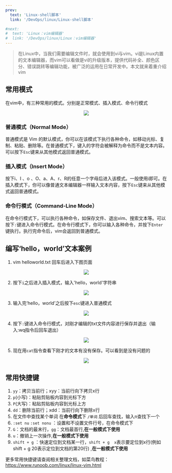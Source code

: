 ```yaml
---
prev:
  text: 'Linux-shell脚本'
  link: '/DevOps/linux/Linux-shell脚本'

#next:
#  text: 'Linux：vim编辑器'
#  link: '/DevOps/linux/Linux：vim编辑器'
---
```


> 在Linux中，当我们需要编辑文件时，就会使用到vi与vim。vi是Linux内置的文本编辑器，而vim可以看做是vi的升级版本，提供代码补全、颜色区分、错误跳转等编辑功能，被广泛的运用在日常开发中。本文就来着重介绍vim

## 常用模式
在vim中，有三种常用的模式。分别是正常模式、插入模式、命令行模式
<p align='center'>
<img src="https://img2.imgtp.com/2024/05/12/umNtSelc.png"  />
</p>

### 普通模式（Normal Mode）
普通模式是 Vim 的默认模式，你可以在该模式下执行各种命令，如移动光标、复制、粘贴、删除等。在普通模式下，键入的字符会被解释为命令而不是文本内容。可以按下`Esc`键来从其他模式返回普通模式。

### 插入模式（Insert Mode）
按下i、I 、o 、O、a、A、r、R的任意一个字母后进入该模式。一般使用i即可。在插入模式下，你可以像普通文本编辑器一样输入文本内容，按下`Esc`键来从其他模式返回普通模式。

### 命令行模式（Command-Line Mode）
在命令行模式下，可以执行各种命令，如保存文件、退出vim、搜索文本等。可以按下`:`键进入命令行模式。在命令行模式下，你可以输入各种命令，并按下`Enter`键执行。执行完命令后，vim会返回到普通模式。

## 编写‘hello，world’文本案例
1. vim helloworld.txt 回车后进入下图页面
<p align='center'>
<img src="https://img2.imgtp.com/2024/05/12/l2bw6Cjv.PNG"  />
</p>

2. 按下`i`之后进入插入模式，输入'hello，world'字符串
<p align='center'>
<img src="https://img2.imgtp.com/2024/05/12/VDZ0Mngg.PNG"  />
</p>

3. 输入完‘hello，world’之后按下`esc`键进入普通模式
<p align='center'>
<img src="https://img2.imgtp.com/2024/05/12/4PBTnhaP.png"  />
</p>

4. 按下`:`键进入命令行模式，对刚才编辑的txt文件内容进行保存并退出（输入:wq指令后回车退出）
<p align='center'>
<img src="https://img2.imgtp.com/2024/05/12/fNNdR4ph.png" />
</p>

5. 现在用`cat`指令查看下刚才的文本有没有保存。可以看到是没有问题的
<p align='center'>
<img src="https://img2.imgtp.com/2024/05/12/vSC6WWOG.png" />
</p>


## 常用快捷键
1. `yy`：拷贝当前行；xyy：当前行向下拷贝x行
2. `p`(小写)：粘贴剪贴板内容到光标下方
3. `P`(大写)：粘贴剪贴板内容到光标上方
4. `dd`：删除当前行；xdd：当前行向下删除x行 
5. 在文件中查找某个单词 在**命令模式**下 `/单词` 后回车查找，输入n查找下一个
6. `:set nu` `:set nonu` ：设置和不设置文件行号，在命令模式下
7. `G`：文档的最末行，`gg`：文档最首行,**在一般模式下使用**
8. `u`：撤销上一次操作,**在一般模式下使用**
9. `shift + g` ：快速定位到文档某一行，`shift + g  x`表示要定位到x行(例如shift + g  20表示定位到文档的第20行) ,**在一般模式下使用**

更多常用快捷键请查阅相关整理文档，如菜鸟教程：https://www.runoob.com/linux/linux-vim.html